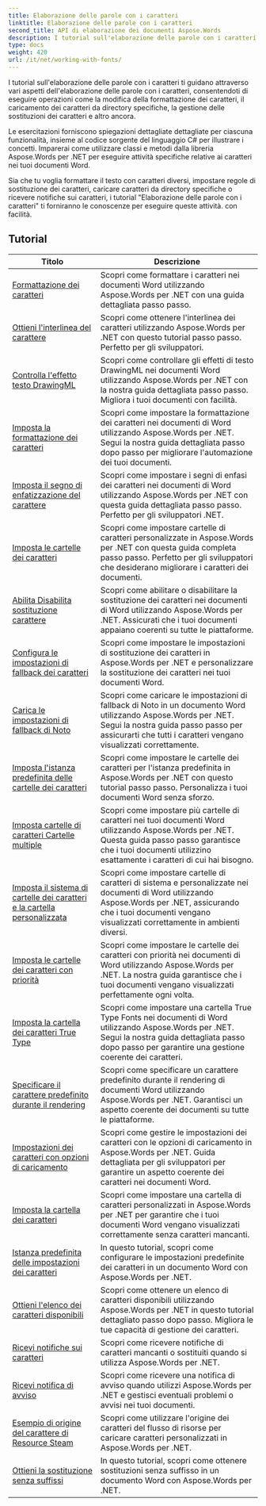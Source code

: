 ```yaml
---
title: Elaborazione delle parole con i caratteri
linktitle: Elaborazione delle parole con i caratteri
second_title: API di elaborazione dei documenti Aspose.Words
description: I tutorial sull'elaborazione delle parole con i caratteri ti insegnano come lavorare con i caratteri in Word con Aspose.Words per .NET. Formattazione, sostituzioni, notifiche e altro ancora.
type: docs
weight: 420
url: /it/net/working-with-fonts/
---
```


I tutorial sull'elaborazione delle parole con i caratteri ti guidano attraverso vari aspetti dell'elaborazione delle parole con i caratteri, consentendoti di eseguire operazioni come la modifica della formattazione dei caratteri, il caricamento dei caratteri da directory specifiche, la gestione delle sostituzioni dei caratteri e altro ancora.

Le esercitazioni forniscono spiegazioni dettagliate dettagliate per ciascuna funzionalità, insieme al codice sorgente del linguaggio C# per illustrare i concetti. Imparerai come utilizzare classi e metodi dalla libreria Aspose.Words per .NET per eseguire attività specifiche relative ai caratteri nei tuoi documenti Word.

Sia che tu voglia formattare il testo con caratteri diversi, impostare regole di sostituzione dei caratteri, caricare caratteri da directory specifiche o ricevere notifiche sui caratteri, i tutorial "Elaborazione delle parole con i caratteri" ti forniranno le conoscenze per eseguire queste attività. con facilità.

 ## Tutorial
| Titolo | Descrizione |
| --- | --- |
| [Formattazione dei caratteri](./font-formatting/) | Scopri come formattare i caratteri nei documenti Word utilizzando Aspose.Words per .NET con una guida dettagliata passo passo. |
| [Ottieni l'interlinea del carattere](./get-font-line-spacing/) | Scopri come ottenere l'interlinea dei caratteri utilizzando Aspose.Words per .NET con questo tutorial passo passo. Perfetto per gli sviluppatori. |
| [Controlla l'effetto testo DrawingML](./check-drawingml-text-effect/) | Scopri come controllare gli effetti di testo DrawingML nei documenti Word utilizzando Aspose.Words per .NET con la nostra guida dettagliata passo passo. Migliora i tuoi documenti con facilità. |
| [Imposta la formattazione dei caratteri](./set-font-formatting/) | Scopri come impostare la formattazione dei caratteri nei documenti di Word utilizzando Aspose.Words per .NET. Segui la nostra guida dettagliata passo dopo passo per migliorare l'automazione dei tuoi documenti. |
| [Imposta il segno di enfatizzazione del carattere](./set-font-emphasis-mark/) | Scopri come impostare i segni di enfasi dei caratteri nei documenti di Word utilizzando Aspose.Words per .NET con questa guida dettagliata passo passo. Perfetto per gli sviluppatori .NET. |
| [Imposta le cartelle dei caratteri](./set-fonts-folders/) | Scopri come impostare cartelle di caratteri personalizzate in Aspose.Words per .NET con questa guida completa passo passo. Perfetto per gli sviluppatori che desiderano migliorare i caratteri dei documenti. |
| [Abilita Disabilita sostituzione carattere](./enable-disable-font-substitution/) | Scopri come abilitare o disabilitare la sostituzione dei caratteri nei documenti di Word utilizzando Aspose.Words per .NET. Assicurati che i tuoi documenti appaiano coerenti su tutte le piattaforme. |
| [Configura le impostazioni di fallback dei caratteri](./set-font-fallback-settings/) | Scopri come impostare le impostazioni di sostituzione dei caratteri in Aspose.Words per .NET e personalizzare la sostituzione dei caratteri nei tuoi documenti Word. |
| [Carica le impostazioni di fallback di Noto](./load-noto-fallback-settings/) | Scopri come caricare le impostazioni di fallback di Noto in un documento Word utilizzando Aspose.Words per .NET. Segui la nostra guida passo passo per assicurarti che tutti i caratteri vengano visualizzati correttamente. |
| [Imposta l'istanza predefinita delle cartelle dei caratteri](./set-fonts-folders-default-instance/) | Scopri come impostare le cartelle dei caratteri per l'istanza predefinita in Aspose.Words per .NET con questo tutorial passo passo. Personalizza i tuoi documenti Word senza sforzo. |
| [Imposta cartelle di caratteri Cartelle multiple](./set-fonts-folders-multiple-folders/) | Scopri come impostare più cartelle di caratteri nei tuoi documenti Word utilizzando Aspose.Words per .NET. Questa guida passo passo garantisce che i tuoi documenti utilizzino esattamente i caratteri di cui hai bisogno. |
| [Imposta il sistema di cartelle dei caratteri e la cartella personalizzata](./set-fonts-folders-system-and-custom-folder/) | Scopri come impostare cartelle di caratteri di sistema e personalizzate nei documenti di Word utilizzando Aspose.Words per .NET, assicurando che i tuoi documenti vengano visualizzati correttamente in ambienti diversi. |
| [Imposta le cartelle dei caratteri con priorità](./set-fonts-folders-with-priority/) | Scopri come impostare le cartelle dei caratteri con priorità nei documenti di Word utilizzando Aspose.Words per .NET. La nostra guida garantisce che i tuoi documenti vengano visualizzati perfettamente ogni volta. |
| [Imposta la cartella dei caratteri True Type](./set-true-type-fonts-folder/) | Scopri come impostare una cartella True Type Fonts nei documenti di Word utilizzando Aspose.Words per .NET. Segui la nostra guida dettagliata passo dopo passo per garantire una gestione coerente dei caratteri. |
| [Specificare il carattere predefinito durante il rendering](./specify-default-font-when-rendering/) | Scopri come specificare un carattere predefinito durante il rendering di documenti Word utilizzando Aspose.Words per .NET. Garantisci un aspetto coerente dei documenti su tutte le piattaforme. |
| [Impostazioni dei caratteri con opzioni di caricamento](./font-settings-with-load-options/) | Scopri come gestire le impostazioni dei caratteri con le opzioni di caricamento in Aspose.Words per .NET. Guida dettagliata per gli sviluppatori per garantire un aspetto coerente dei caratteri nei documenti Word.|
| [Imposta la cartella dei caratteri](./set-fonts-folder/) | Scopri come impostare una cartella di caratteri personalizzati in Aspose.Words per .NET per garantire che i tuoi documenti Word vengano visualizzati correttamente senza caratteri mancanti. |
| [Istanza predefinita delle impostazioni dei caratteri](./font-settings-default-instance/) | In questo tutorial, scopri come configurare le impostazioni predefinite dei caratteri in un documento Word con Aspose.Words per .NET. |
| [Ottieni l'elenco dei caratteri disponibili](./get-list-of-available-fonts/) | Scopri come ottenere un elenco di caratteri disponibili utilizzando Aspose.Words per .NET in questo tutorial dettagliato passo dopo passo. Migliora le tue capacità di gestione dei caratteri. |
| [Ricevi notifiche sui caratteri](./receive-notifications-of-fonts/) | Scopri come ricevere notifiche di caratteri mancanti o sostituiti quando si utilizza Aspose.Words per .NET. |
| [Ricevi notifica di avviso](./receive-warning-notification/) | Scopri come ricevere una notifica di avviso quando utilizzi Aspose.Words per .NET e gestisci eventuali problemi o avvisi nei tuoi documenti. |
| [Esempio di origine del carattere di Resource Steam](./resource-steam-font-source-example/) | Scopri come utilizzare l'origine dei caratteri del flusso di risorse per caricare caratteri personalizzati in Aspose.Words per .NET. |
| [Ottieni la sostituzione senza suffissi](./get-substitution-without-suffixes/) | In questo tutorial, scopri come ottenere sostituzioni senza suffisso in un documento Word con Aspose.Words per .NET. |